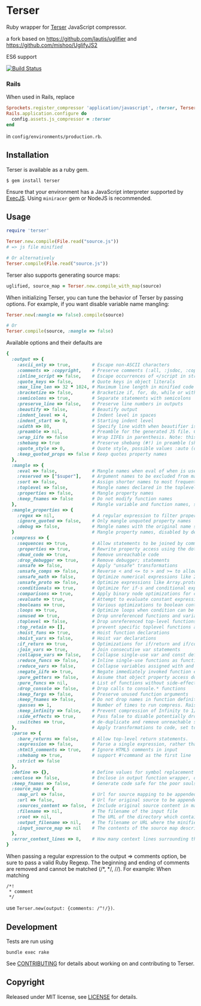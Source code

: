 # Terser

Ruby wrapper for [Terser](https://github.com/terser/terser) JavaScript
compressor.

a fork based on https://github.com/lautis/uglifier and https://github.com/mishoo/UglifyJS2

ES6 support

[![Build Status](https://api.travis-ci.com/ahorek/terser-ruby.svg?branch=master)](https://travis-ci.org/ahorek/terser-ruby)

### Rails

When used in Rails, replace

```ruby
Sprockets.register_compressor 'application/javascript', :terser, Terser::Compressor
Rails.application.configure do
  config.assets.js_compressor = :terser
end
```
in `config/environments/production.rb`.

## Installation

Terser is available as a ruby gem.

    $ gem install terser

Ensure that your environment has a JavaScript interpreter supported by
[ExecJS](https://github.com/sstephenson/execjs). Using `miniracer` gem or NodeJS
is recommended.

## Usage

```ruby
require 'terser'

Terser.new.compile(File.read("source.js"))
# => js file minified

# Or alternatively
Terser.compile(File.read("source.js"))
```

Terser also supports generating source maps:

```ruby
uglified, source_map = Terser.new.compile_with_map(source)
```

When initializing Terser, you can tune the behavior of Terser by passing options. For example, if you want disable variable name mangling:

```ruby
Terser.new(:mangle => false).compile(source)

# Or
Terser.compile(source, :mangle => false)
```

Available options and their defaults are

```ruby
{
  :output => {
    :ascii_only => true,        # Escape non-ASCII characters
    :comments => :copyright,    # Preserve comments (:all, :jsdoc, :copyright, :none, Regexp (see below))
    :inline_script => false,    # Escape occurrences of </script in strings
    :quote_keys => false,       # Quote keys in object literals
    :max_line_len => 32 * 1024, # Maximum line length in minified code
    :bracketize => false,       # Bracketize if, for, do, while or with statements, even if their body is a single statement
    :semicolons => true,        # Separate statements with semicolons
    :preserve_line => false,    # Preserve line numbers in outputs
    :beautify => false,         # Beautify output
    :indent_level => 4,         # Indent level in spaces
    :indent_start => 0,         # Starting indent level
    :width => 80,               # Specify line width when beautifier is used (only with beautifier)
    :preamble => nil,           # Preamble for the generated JS file. Can be used to insert any code or comment.
    :wrap_iife => false         # Wrap IIFEs in parenthesis. Note: this disables the negate_iife compression option.
    :shebang => true            # Preserve shebang (#!) in preamble (shell scripts)
    :quote_style => 0,          # Quote style, possible values :auto (default), :single, :double, :original
    :keep_quoted_props => false # Keep quotes property names
  },
  :mangle => {
    :eval => false,             # Mangle names when eval of when is used in scope
    :reserved => ["$super"],    # Argument names to be excluded from mangling
    :sort => false,             # Assign shorter names to most frequently used variables. Often results in bigger output after gzip.
    :toplevel => false,         # Mangle names declared in the toplevel scope
    :properties => false,       # Mangle property names
    :keep_fnames => false       # Do not modify function names
  },                            # Mangle variable and function names, set to false to skip mangling
  :mangle_properties => {
    :regex => nil,              # A regular expression to filter property names to be mangled
    :ignore_quoted => false,    # Only mangle unquoted property names
    :debug => false,            # Mangle names with the original name still present
  }                             # Mangle property names, disabled by default
  :compress => {
    :sequences => true,         # Allow statements to be joined by commas
    :properties => true,        # Rewrite property access using the dot notation
    :dead_code => true,         # Remove unreachable code
    :drop_debugger => true,     # Remove debugger; statements
    :unsafe => false,           # Apply "unsafe" transformations
    :unsafe_comps => false,     # Reverse < and <= to > and >= to allow improved compression. This might be unsafe when an at least one of two operands is an object with computed values due the use of methods like get, or valueOf. This could cause change in execution order after operands in the comparison are switching. Compression only works if both comparisons and unsafe_comps are both set to true.
    :unsafe_math => false,      # Optimize numerical expressions like 2 * x * 3 into 6 * x, which may give imprecise floating point results.
    :unsafe_proto => false,     # Optimize expressions like Array.prototype.slice.call(a) into [].slice.call(a)
    :conditionals => true,      # Optimize for if-s and conditional expressions
    :comparisons => true,       # Apply binary node optimizations for comparisons
    :evaluate => true,          # Attempt to evaluate constant expressions
    :booleans => true,          # Various optimizations to boolean contexts
    :loops => true,             # Optimize loops when condition can be statically determined
    :unused => true,            # Drop unreferenced functions and variables
    :toplevel => false,         # Drop unreferenced top-level functions and variables
    :top_retain => [],          # prevent specific toplevel functions and variables from `unused` removal
    :hoist_funs => true,        # Hoist function declarations
    :hoist_vars => false,       # Hoist var declarations
    :if_return => true,         # Optimizations for if/return and if/continue
    :join_vars => true,         # Join consecutive var statements
    :collapse_vars => false,    # Collapse single-use var and const definitions when possible.
    :reduce_funcs => false,     # Inline single-use functions as function expressions. Depends on reduce_vars.
    :reduce_vars => false,      # Collapse variables assigned with and used as constant values.
    :negate_iife => true,       # Negate immediately invoked function expressions to avoid extra parens
    :pure_getters => false,     # Assume that object property access does not have any side-effects
    :pure_funcs => nil,         # List of functions without side-effects. Can safely discard function calls when the result value is not used
    :drop_console => false,     # Drop calls to console.* functions
    :keep_fargs => false,       # Preserve unused function arguments
    :keep_fnames => false,      # Do not drop names in function definitions
    :passes => 1,               # Number of times to run compress. Raising the number of passes will increase compress time, but can produce slightly smaller code.
    :keep_infinity => false,    # Prevent compression of Infinity to 1/0
    :side_effects => true,      # Pass false to disable potentially dropping functions marked as "pure" using pure comment annotation. See UglifyJS documentation for details.
    :switches => true,          # de-duplicate and remove unreachable switch branches
  },                            # Apply transformations to code, set to false to skip
  :parse => {
    :bare_returns => false,     # Allow top-level return statements.
    :expression => false,       # Parse a single expression, rather than a program (for parsing JSON).
    :html5_comments => true,    # Ignore HTML5 comments in input
    :shebang => true,           # support #!command as the first line
    :strict => false
  },
  :define => {},                # Define values for symbol replacement
  :enclose => false,            # Enclose in output function wrapper, define replacements as key-value pairs
  :keep_fnames => false,        # Generate code safe for the poor souls relying on Function.prototype.name at run-time. Sets both compress and mangle keep_fanems to true.
  :source_map => {
    :map_url => false,          # Url for source mapping to be appended in minified source
    :url => false,              # Url for original source to be appended in minified source
    :sources_content => false,  # Include original source content in map
    :filename => nil,           # The filename of the input file
    :root => nil,               # The URL of the directory which contains :filename
    :output_filename => nil,    # The filename or URL where the minified output can be found
    :input_source_map => nil    # The contents of the source map describing the input
  },
  :error_context_lines => 8,    # How many context lines surrounding the error line. Env var ERROR_CONTEXT_LINES overrides this option
}
```

When passing a regular expression to the output => comments option, be sure to pass a valid Ruby Regexp.
The beginning and ending of comments are removed and cannot be matched (/*, */, //). For example:
When matching

```
/*!
 * comment
 */
```

use `Terser.new(output: {comments: /^!/})`.

## Development

Tests are run using

    bundle exec rake

See [CONTRIBUTING](https://github.com/ahorek/terser-ruby/blob/master/CONTRIBUTING.md) for details about working on and contributing to Terser.

## Copyright

Released under MIT license, see [LICENSE](https://github.com/ahorek/terser-ruby/blob/master/LICENSE.txt) for details.
